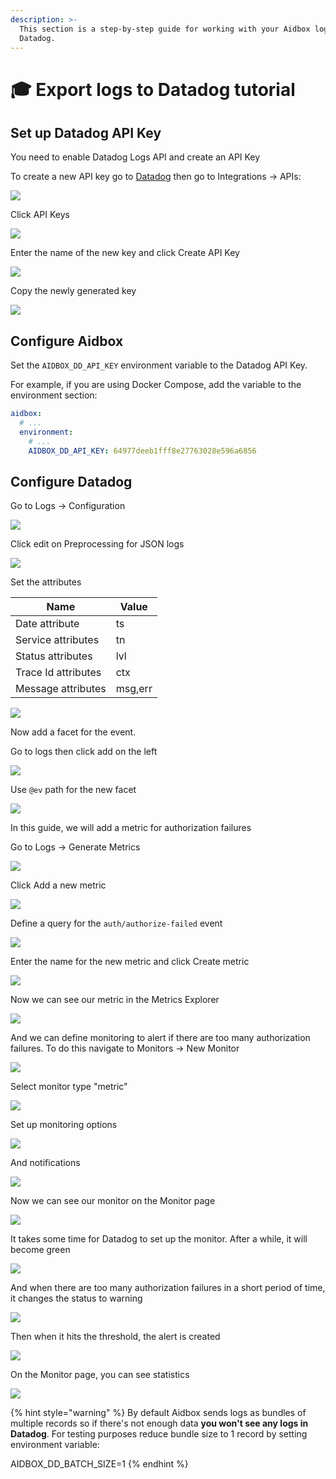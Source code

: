 ```yaml
---
description: >-
  This section is a step-by-step guide for working with your Aidbox logs with
  Datadog.
---
```


# 🎓 Export logs to Datadog tutorial

## Set up Datadog API Key

You need to enable Datadog Logs API and create an API Key

To create a new API key go to [Datadog](https://app.datadoghq.com/) then go to Integrations -> APIs:

![](<../../../.gitbook/assets/image (11) (2).png>)

Click API Keys

![](<../../../.gitbook/assets/image (13).png>)

Enter the name of the new key and click Create API Key

![](<../../../.gitbook/assets/image (15).png>)

Copy the newly generated key

![](<../../../.gitbook/assets/image (16).png>)

## Configure Aidbox

Set the `AIDBOX_DD_API_KEY` environment variable to the Datadog API Key.

For example, if you are using Docker Compose, add the variable to the environment section:

```yaml
aidbox:
  # ...
  environment:
    # ...
    AIDBOX_DD_API_KEY: 64977deeb1fff8e27763028e596a6856
```

## Configure Datadog

Go to Logs -> Configuration

![](<../../../.gitbook/assets/image (18).png>)

Click edit on Preprocessing for JSON logs

![](<../../../.gitbook/assets/image (19).png>)

Set the attributes

| Name                | Value   |
| ------------------- | ------- |
| Date attribute      | ts      |
| Service attributes  | tn      |
| Status attributes   | lvl     |
| Trace Id attributes | ctx     |
| Message attributes  | msg,err |

![](<../../../.gitbook/assets/image (22).png>)

Now add a facet for the event.

Go to logs then click add on the left

![](<../../../.gitbook/assets/image (23).png>)

Use `@ev` path for the new facet

![](<../../../.gitbook/assets/image (24).png>)

In this guide, we will add a metric for authorization failures

Go to Logs -> Generate Metrics

![](<../../../.gitbook/assets/image (25).png>)

Click Add a new metric

![](<../../../.gitbook/assets/image (26).png>)

Define a query for the `auth/authorize-failed` event

![](<../../../.gitbook/assets/image (27).png>)

Enter the name for the new metric and click Create metric

![](<../../../.gitbook/assets/image (28).png>)

Now we can see our metric in the Metrics Explorer

![](<../../../.gitbook/assets/image (29).png>)

And we can define monitoring to alert if there are too many authorization failures. To do this navigate to Monitors -> New Monitor

![](<../../../.gitbook/assets/image (30).png>)

Select monitor type "metric"

![](<../../../.gitbook/assets/image (31).png>)

Set up monitoring options

![](<../../../.gitbook/assets/image (32).png>)

And notifications

![](<../../../.gitbook/assets/image (33).png>)

Now we can see our monitor on the Monitor page

![](<../../../.gitbook/assets/image (34).png>)

It takes some time for Datadog to set up the monitor. After a while, it will become green

![](<../../../.gitbook/assets/image (35).png>)

And when there are too many authorization failures in a short period of time, it changes the status to warning

![](<../../../.gitbook/assets/image (36).png>)

Then when it hits the threshold, the alert is created

![](<../../../.gitbook/assets/image (37).png>)

On the Monitor page, you can see statistics

![](<../../../.gitbook/assets/image (38).png>)

{% hint style="warning" %}
By default Aidbox sends logs as bundles of multiple records so if there's not enough data **you won't see any logs in Datadog**. For testing purposes reduce bundle size to 1 record by setting environment variable:

AIDBOX\_DD\_BATCH\_SIZE=1
{% endhint %}
